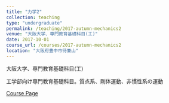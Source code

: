 ```yaml
---
title: "力学2"
collection: teaching
type: "undergraduate"
permalink: /teaching/2017-autumn-mechanics2
venue: "大阪大学、専門教育基礎科目(工)"
date: 2017-10-01
course_url: /courses/2017-autumn-mechanics2
location: "大阪府豊中市待兼山"
---
```


大阪大学、専門教育基礎科目(工)

工学部向け専門教育基礎科目。質点系、剛体運動、非慣性系の運動


<a href='https://stsykw.github.io/courses/2017-autumn-mechanics2'>Course Page</a>
